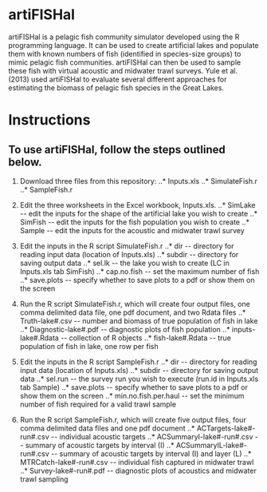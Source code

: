 artiFISHal
==========

artiFISHal is a pelagic fish community simulator developed using the R programming language. It can be used to create artificial lakes and populate them with known numbers of fish (identified in species-size groups) to mimic pelagic fish communities. artiFISHal can then be used to sample these fish with virtual acoustic and midwater trawl surveys. Yule et al. (2013) used artiFISHal to evaluate several different approaches for estimating the biomass of pelagic fish species in the Great Lakes.

# Instructions 

## To use artiFISHal, follow the steps outlined below.

1. Download three files from this repository:
..* Inputs.xls
..* SimulateFish.r
..* SampleFish.r

1. Edit the three worksheets in the Excel workbook, Inputs.xls.
..* SimLake -- edit the inputs for the shape of the artificial lake you wish to create
..* SimFish -- edit the inputs for the fish population you wish to create
..* Sample -- edit the inputs for the acoustic and midwater trawl survey

1. Edit the inputs in the R script SimulateFish.r
..* dir -- directory for reading input data (location of Inputs.xls)
..* subdir -- directory for saving output data
..* sel.lk -- the lake you wish to create (LC in Inputs.xls tab SimFish)
..* cap.no.fish -- set the maximum number of fish
..* save.plots -- specify whether to save plots to a pdf or show them on the screen

1. Run the R script SimulateFish.r, which will create four output files, one comma delimited data file, one pdf document, and two Rdata files
..* Truth-lake#.csv -- number and biomass of true population of fish in lake
..* Diagnostic-lake#.pdf -- diagnostic plots of fish population
..* inputs-lake#.Rdata -- collection of R objects
..* fish-lake#.Rdata -- true population of fish in lake, one row per fish

1. Edit the inputs in the R script SampleFish.r
..* dir -- directory for reading input data (location of Inputs.xls)
..* subdir -- directory for saving output data
..* sel.run -- the survey run you wish to execute (run.id in Inputs.xls tab Sample)
..* save.plots -- specify whether to save plots to a pdf or show them on the screen
..* min.no.fish.per.haul -- set the minimum number of fish required for a valid trawl sample

1. Run the R script SampleFish.r, which will create five output files, four comma delimited data files and one pdf document
..* ACTargets-lake#-run#.csv -- individual acoustic targets
..* ACSummaryI-lake#-run#.csv -- summary of acoustic targets by interval (I)
..* ACSummaryIL-lake#-run#.csv -- summary of acoustic targets by interval (I) and layer (L)
..* MTRCatch-lake#-run#.csv -- individual fish captured in midwater trawl
..* Survey-lake#-run#.pdf -- diagnostic plots of acoustics and midwater trawl sampling
